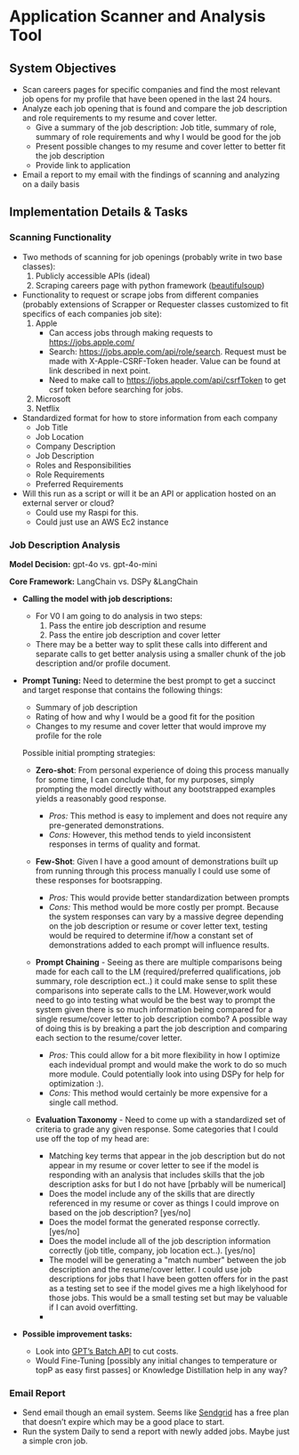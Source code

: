 # Application Scanner and Analysis Tool

## System Objectives

- Scan careers pages for specific companies and find the most relevant job opens for my profile that have been opened in the last 24 hours.
- Analyze each job opening that is found and compare the job description and role requirements to my resume and cover letter.
    - Give a summary of the job description: Job title, summary of role, summary of role requirements and why I would be good for the job
    - Present possible changes to my resume and cover letter to better fit the job description
    - Provide link to application
- Email a report to my email with the findings of scanning and analyzing on a daily basis

## Implementation Details & Tasks

### Scanning Functionality

- Two methods of scanning for job openings (probably write in two base classes):
    1. Publicly accessible APIs (ideal)
    2. Scraping careers page with python framework ([beautifulsoup](https://pypi.org/project/beautifulsoup4/))
- Functionality to request or scrape jobs from different companies (probably extensions of Scrapper or Requester classes customized to fit specifics of each companies job site):
    1. Apple
        - Can access jobs through making requests to https://jobs.apple.com/
        - Search: https://jobs.apple.com/api/role/search.  Request must be made with X-Apple-CSRF-Token header.  Value can be found at link described in next point.
        - Need to make call to https://jobs.apple.com/api/csrfToken to get csrf token before searching for jobs.
    2. Microsoft
    3. Netflix
- Standardized format for how to store information from each company
    - Job Title
    - Job Location
    - Company Description
    - Job Description
    - Roles and Responsibilities
    - Role Requirements
    - Preferred Requirements
- Will this run as a script or will it be an API or application hosted on an external server or cloud?
    - Could use my Raspi for this.
    - Could just use an AWS Ec2 instance

### Job Description Analysis

**Model Decision:** gpt-4o vs. gpt-4o-mini

**Core Framework:** LangChain vs. DSPy &LangChain

- **Calling the model with job descriptions:**
    - For V0 I am going to do analysis in two steps:
        1. Pass the entire job description and resume
        2. Pass the entire job description and cover letter
    - There may be a better way to split these calls into different and separate calls to get better analysis using a smaller chunk of the job description and/or profile document.
- **Prompt Tuning:** Need to determine the best prompt to get a succinct and target response that contains the following things:
    - Summary of job description
    - Rating of how and why I would be a good fit for the position
    - Changes to my resume and cover letter that would improve my profile for the role

    Possible initial prompting strategies:<br>
    - **Zero-shot**: From personal experience of doing this process manually for some time, I can conclude that, for my purposes, simply prompting the model directly without any bootstrapped examples yields a reasonably good response.  
        - *Pros:* This method is easy to implement and does not require any pre-generated demonstrations.<br/>
        - *Cons:* However, this method tends to yield inconsistent responses in terms of quality and format. 
    - **Few-Shot**:  Given I have a good amount of demonstrations built up from running through this process manually I could use some of these responses for bootsrapping.<br/>
        - *Pros:* This would provide better standardization between prompts<br/>
        - *Cons:* This method would be more costly per prompt.  Because the system responses can vary by a massive degree depending on the job description or resume or cover letter text, testing would be required to determine if/how a constant set of demonstrations added to each prompt will influence results.
    - **Prompt Chaining** - Seeing as there are multiple comparisons being made for each call to the LM (required/preferred qualifications, job summary, role description ect..) it could make sense to split these comparisons into seperate calls to the LM.  However,work would need to go into testing what would be the best way to prompt the system given there is so much information being compared for a single resume/cover letter to job description combo?  A possible way of doing this is by breaking a part the job description and comparing each section to the resume/cover letter.  
        - *Pros:* This could allow for a bit more flexibility in how I optimize each indevidual prompt and would make the work to do so much more module.  Could potentially look into using DSPy for help for optimization :).<br>
        - *Cons:* This method would certainly be more expensive for a single call method.

    - **Evaluation Taxonomy** - Need to come up with a standardized set of criteria to grade any given response.  Some categories that I could use off the top of my head are:
        - Matching key terms that appear in the job description but do not appear in my resume or cover letter to see if the model is responding with an analysis that includes skills that the job description asks for but I do not have [prbably will be numerical]
        - Does the model include any of the skills that are directly referenced in my resume or cover as things I could improve on based on the job description? [yes/no]
        - Does the model format the generated response correctly. [yes/no]
        - Does the model include all of the job description information correctly (job title, company, job location ect..). [yes/no]
        - The model will be generating a "match number" between the job description and the resume/cover letter.  I could use job descriptions for jobs that I have been gotten offers for in the past as a testing set to see if the model gives me a high likelyhood for those jobs.  This would be a small testing set but may be valuable if I can avoid overfitting.
        -   

- **Possible improvement tasks:**
    - Look into [GPT’s Batch API](https://platform.openai.com/docs/guides/batch) to cut costs.
    - Would Fine-Tuning [possibly any initial changes to temperature or topP as easy first passes] or Knowledge Distillation help in any way?

### Email Report

- Send email though an email system.  Seems like [Sendgrid](https://sendgrid.com/en-us/pricing) has a free plan that doesn’t expire which may be a good place to start.
- Run the system Daily to send a report with newly added jobs.  Maybe just a simple cron job.